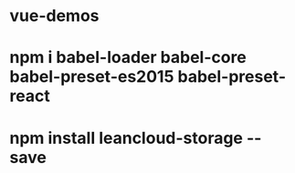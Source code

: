 # vue-demos
# npm i babel-loader babel-core babel-preset-es2015 babel-preset-react
# npm install leancloud-storage --save
